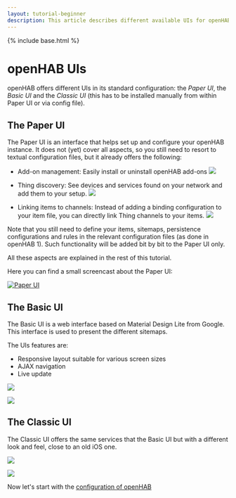 ```yaml
---
layout: tutorial-beginner
description: This article describes different available UIs for openHAB as a part of the beginners Tutorial.
---
```


{% include base.html %}

# openHAB UIs

openHAB offers different UIs in its standard configuration: the *Paper UI*, the *Basic UI* and the *Classic UI* (this has to be installed manually from within Paper UI or via config file).

## The Paper UI

The Paper UI is an interface that helps set up and configure your openHAB instance.
It does not (yet) cover all aspects, so you still need to resort to textual configuration files, but it already offers the following:

-   Add-on management: Easily install or uninstall openHAB add-ons
![](/images/addons.jpg)

-   Thing discovery: See devices and services found on your network and add them to your setup.
![](/images/add_thing_2.jpg)

-   Linking items to channels: Instead of adding a binding configuration to your item file, you can directly link Thing channels to your items.
![](/images/linked.jpg)

Note that you still need to define your items, sitemaps, persistence configurations and rules in the relevant configuration files (as done in openHAB 1).
Such functionality will be added bit by bit to the Paper UI only.

All these aspects are explained in the rest of this tutorial.

Here you can find a small screencast about the Paper UI:

[![Paper UI](https://img.youtube.com/vi/MV2a5qwtmRE/0.jpg)](http://www.youtube.com/watch?v=MV2a5qwtmRE)

## The Basic UI

The Basic UI is a web interface based on Material Design Lite from Google. This interface is used to present the different sitemaps.

The UIs features are:

- Responsive layout suitable for various screen sizes
- AJAX navigation
- Live update

![](images/screenshot-1-full.png)

![](images/screenshot-2-full.png)

## The Classic UI

The Classic UI offers the same services that the Basic UI but with a different look and feel, close to an old iOS one.

![](images/classicui1.png)

![](images/classicui2.png)

Now let's start with the [configuration of openHAB]({{base}}/tutorials/beginner/configuration.html)
